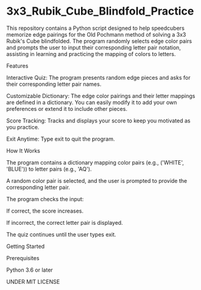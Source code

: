 # 3x3_Rubik_Cube_Blindfold_Practice

This repository contains a Python script designed to help speedcubers memorize edge pairings for the Old Pochmann method of solving a 3x3 Rubik's Cube blindfolded. The program randomly selects edge color pairs and prompts the user to input their corresponding letter pair notation, assisting in learning and practicing the mapping of colors to letters.

Features

Interactive Quiz: The program presents random edge pieces and asks for their corresponding letter pair names.

Customizable Dictionary: The edge color pairings and their letter mappings are defined in a dictionary. You can easily modify it to add your own preferences or extend it to include other pieces.

Score Tracking: Tracks and displays your score to keep you motivated as you practice.

Exit Anytime: Type exit to quit the program.

How It Works

The program contains a dictionary mapping color pairs (e.g., ('WHITE', 'BLUE')) to letter pairs (e.g., 'AQ').

A random color pair is selected, and the user is prompted to provide the corresponding letter pair.

The program checks the input:

If correct, the score increases.

If incorrect, the correct letter pair is displayed.

The quiz continues until the user types exit.

Getting Started

Prerequisites

Python 3.6 or later

UNDER MIT LICENSE

